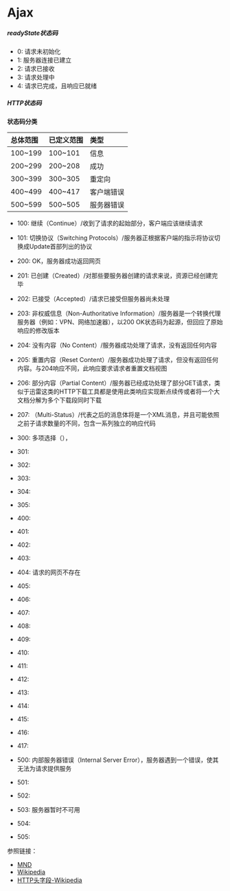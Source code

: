 Ajax
===

##### readyState状态码

- 0: 请求未初始化
- 1: 服务器连接已建立
- 2: 请求已接收
- 3: 请求处理中
- 4: 请求已完成，且响应已就绪

##### HTTP状态码

**状态码分类**

| 总体范围 | 已定义范围 | 类型 |
| :------ | :------ | :--- |
| 100~199 | 100~101 | 信息 |
| 200~299 | 200~208 | 成功 |
| 300~399 | 300~305 | 重定向 |
| 400~499 | 400~417 | 客户端错误 |
| 500~599 | 500~505 | 服务器错误 |

- 100: 继续（Continue）/收到了请求的起始部分，客户端应该继续请求
- 101: 切换协议（Switching Protocols）/服务器正根据客户端的指示将协议切换成Update首部列出的协议

- 200: OK，服务器成功返回网页
- 201: 已创建（Created）/对那些要服务器创建的请求来说，资源已经创建完毕
- 202: 已接受（Accepted）/请求已接受但服务器尚未处理
- 203: 非权威信息（Non-Authoritative Information）/服务器是一个转换代理服务器（例如：VPN、网络加速器），以200 OK状态码为起源，但回应了原始响应的修改版本
- 204: 没有内容（No Content）/服务器成功处理了请求，没有返回任何内容
- 205: 重置内容（Reset Content）/服务器成功处理了请求，但没有返回任何内容。与204响应不同，此响应要求请求者重置文档视图
- 206: 部分内容（Partial Content）/服务器已经成功处理了部分GET请求，类似于迅雷这类的HTTP下载工具都是使用此类响应实现断点续传或者将一个大文档分解为多个下载段同时下载
- 207: （Multi-Status）/代表之后的消息体将是一个XML消息，并且可能依照之前子请求数量的不同，包含一系列独立的响应代码

- 300: 多项选择（），
- 301:
- 302:
- 303:
- 304:
- 305:

- 400:
- 401:
- 402:
- 403:
- 404: 请求的网页不存在
- 405:
- 406:
- 407:
- 408:
- 409:
- 410:
- 411:
- 412:
- 413:
- 414:
- 415:
- 416:
- 417:

- 500: 内部服务器错误（Internal Server Error），服务器遇到一个错误，使其无法为请求提供服务
- 501:
- 502:
- 503: 服务器暂时不可用
- 504:
- 505: 


参照链接：
- [MND](https://developer.mozilla.org/zh-CN/docs/Web/HTTP/Status)
- [Wikipedia](https://zh.wikipedia.org/wiki/HTTP%E7%8A%B6%E6%80%81%E7%A0%81)
- [HTTP头字段-Wikipedia](https://zh.wikipedia.org/wiki/HTTP%E5%A4%B4%E5%AD%97%E6%AE%B5#%E8%AF%B7%E6%B1%82%E5%AD%97%E6%AE%B5)